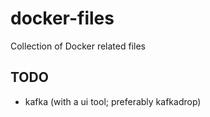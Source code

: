 # docker-files
Collection of Docker related files

## TODO
- kafka (with a ui tool; preferably kafkadrop)

